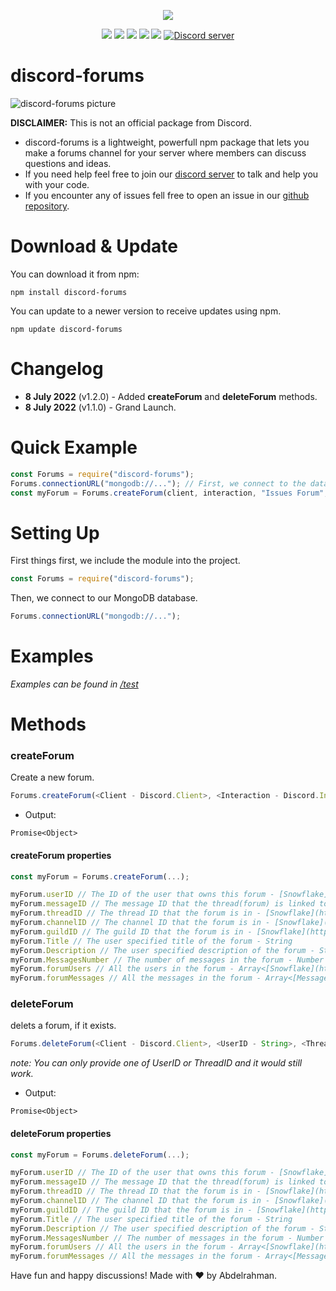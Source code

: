 <p align="center"><a href="https://nodei.co/npm/discord-forums/"><img src="https://nodei.co/npm/discord-forums.png"></a></p>
<p align="center"><img src="https://img.shields.io/npm/v/discord-forums"> <img src="https://img.shields.io/github/repo-size/Abdelrahman-Mohammad/discord-forums"> <img src="https://img.shields.io/npm/l/discord-forums"> <img src="https://img.shields.io/github/contributors/Abdelrahman-Mohammad/discord-forums"> <img src="https://img.shields.io/github/package-json/dependency-version/Abdelrahman-Mohammad/discord-forums/mongoose">
  <a href="https://discord.gg/rk7cVyk"><img src="https://discordapp.com/api/guilds/753938142246994031/widget.png" alt="Discord server"/></a></p>

# discord-forums

![discord-forums picture](https://i.ibb.co/DbV86bj/discord-forums.jpg)

**DISCLAIMER:** This is not an official package from Discord.

- discord-forums is a lightweight, powerfull npm package that lets you make a forums channel for your server where members can discuss questions and ideas.
- If you need help feel free to join our <a href="https://discord.gg/hnzXhDh">discord server</a> to talk and help you with your code.
- If you encounter any of issues fell free to open an issue in our <a href="https://github.com/Abdelrahman-Mohammad/discord-forums/issues">github repository</a>.

# Download & Update

You can download it from npm:

```cli
npm install discord-forums
```

You can update to a newer version to receive updates using npm.

```cli
npm update discord-forums
```

# Changelog

- **8 July 2022** (v1.2.0) - Added **createForum** and **deleteForum** methods.
- **8 July 2022** (v1.1.0) - Grand Launch.

# Quick Example

```js
const Forums = require("discord-forums");
Forums.connectionURL("mongodb://..."); // First, we connect to the database.
const myForum = Forums.createForum(client, interaction, "Issues Forum", "Issue Title", "Issue Description"); // Then, we create our forum.
```

# Setting Up

First things first, we include the module into the project.

```js
const Forums = require("discord-forums");
```

Then, we connect to our MongoDB database.

```js
Forums.connectionURL("mongodb://...");
```

# Examples

_Examples can be found in [/test](https://github.com/Abdelrahman-Mohammad/discord-forums/tree/main/test#discord-forums)_

# Methods

### **createForum**

Create a new forum.

```js
Forums.createForum(<Client - Discord.Client>, <Interaction - Discord.Interaction>, <ForumHeader - String | "New Forum">, <ForumTitleLabel - String | "Title">, <ForumDescriptionLabel - String | "Description">);
```

- Output:

```
Promise<Object>
```

#### **createForum properties**

```js
const myForum = Forums.createForum(...);

myForum.userID // The ID of the user that owns this forum - [Snowflake](https://discord.js.org/#/docs/discord.js/stable/typedef/Snowflake)
myForum.messageID // The message ID that the thread(forum) is linked to - [Snowflake](https://discord.js.org/#/docs/discord.js/stable/typedef/Snowflake)
myForum.threadID // The thread ID that the forum is in - [Snowflake](https://discord.js.org/#/docs/discord.js/stable/typedef/Snowflake)
myForum.channelID // The channel ID that the forum is in - [Snowflake](https://discord.js.org/#/docs/discord.js/stable/typedef/Snowflake)
myForum.guildID // The guild ID that the forum is in - [Snowflake](https://discord.js.org/#/docs/discord.js/stable/typedef/Snowflake)
myForum.Title // The user specified title of the forum - String
myForum.Description // The user specified description of the forum - String
myForum.MessagesNumber // The number of messages in the forum - Number
myForum.forumUsers // All the users in the forum - Array<[Snowflake](https://discord.js.org/#/docs/discord.js/stable/typedef/Snowflake)>
myForum.forumMessages // All the messages in the forum - Array<[Message](https://discord.js.org/#/docs/discord.js/stable/class/Message)>
```

### **deleteForum**

delets a forum, if it exists.

```js
Forums.deleteForum(<Client - Discord.Client>, <UserID - String>, <ThreadID - String>);
```

_note: You can only provide one of UserID or ThreadID and it would still work._

- Output:

```
Promise<Object>
```

#### **deleteForum properties**

```js
const myForum = Forums.deleteForum(...);

myForum.userID // The ID of the user that owns this forum - [Snowflake](https://discord.js.org/#/docs/discord.js/stable/typedef/Snowflake)
myForum.messageID // The message ID that the thread(forum) is linked to - [Snowflake](https://discord.js.org/#/docs/discord.js/stable/typedef/Snowflake)
myForum.threadID // The thread ID that the forum is in - [Snowflake](https://discord.js.org/#/docs/discord.js/stable/typedef/Snowflake)
myForum.channelID // The channel ID that the forum is in - [Snowflake](https://discord.js.org/#/docs/discord.js/stable/typedef/Snowflake)
myForum.guildID // The guild ID that the forum is in - [Snowflake](https://discord.js.org/#/docs/discord.js/stable/typedef/Snowflake)
myForum.Title // The user specified title of the forum - String
myForum.Description // The user specified description of the forum - String
myForum.MessagesNumber // The number of messages in the forum - Number
myForum.forumUsers // All the users in the forum - Array<[Snowflake](https://discord.js.org/#/docs/discord.js/stable/typedef/Snowflake)>
myForum.forumMessages // All the messages in the forum - Array<[Message](https://discord.js.org/#/docs/discord.js/stable/class/Message)>
```

Have fun and happy discussions! Made with ❤ by Abdelrahman.
